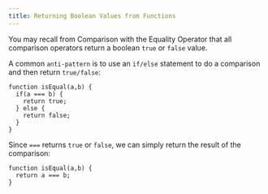 ```yaml
---
title: Returning Boolean Values from Functions
---
```

You may recall from Comparison with the Equality Operator that all comparison operators return a boolean `true` or `false` value.

A common `anti-pattern` is to use an `if/else` statement to do a comparison and then return `true/false`:

    function isEqual(a,b) {
      if(a === b) {
        return true;
      } else {
        return false;
      }
    }

Since `===` returns `true` or `false`, we can simply return the result of the comparison:

    function isEqual(a,b) {
      return a === b;
    }